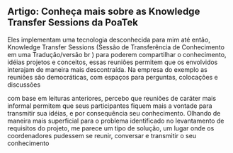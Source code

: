 ## Artigo: Conheça mais sobre as Knowledge Transfer Sessions da PoaTek

Eles implementam uma tecnologia desconhecida para mim até então, Knowledge Transfer Sessions (Sessão de Transferência de Conhecimento em uma Tradução/versão br ) para poderem compartilhar o conhecimento, idéias projetos e conceitos, essas reuniões permitem que os envolvidos interajam de maneira mais descontraída. Na empresa do exemplo as reuniões são democráticas, com espaços para perguntas, colocações e discussões

com base em leituras anteriores, percebo que reuniões de caráter mais informal permitem que seus participantes fiquem mais a vontade para transmitir sua idéias, e por consequência seu conhecimento. Olhando de maneira mais superficial para o problema identificado no levantamento de requisitos do projeto, me parece um tipo de solução, um lugar onde os coordenadores pudessem se reunir, conversar e transmitir o seu conhecimento
